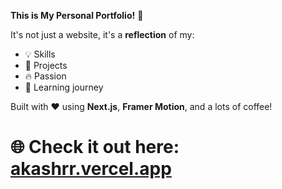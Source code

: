 **This is My Personal Portfolio!**  🚀

It's not just a website, it's a **reflection** of my:

- 💡 Skills  
- 🔧 Projects  
- 🔥 Passion  
- 🧠 Learning journey

Built with ❤️ using **Next.js**, **Framer Motion**, and a lots of coffee!

# 🌐 Check it out here: [akashrr.vercel.app](https://akashrr.vercel.app)

